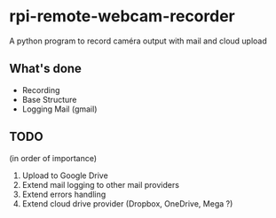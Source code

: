 # rpi-remote-webcam-recorder
A python program to record caméra output with mail and cloud upload

## What's done

- Recording
- Base Structure
- Logging Mail (gmail)

## TODO 
(in order of importance)

1. Upload to Google Drive
2. Extend mail logging to other mail providers
3. Extend errors handling
4. Extend cloud drive provider (Dropbox, OneDrive, Mega ?)

